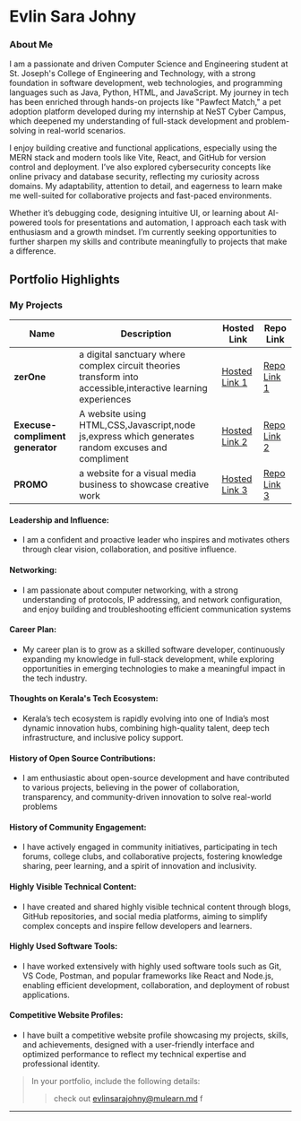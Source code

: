 # Evlin Sara Johny

### About Me

I am a passionate and driven Computer Science and Engineering student at St. Joseph's College of Engineering and Technology, with a strong foundation in software development, web technologies, and programming languages such as Java, Python, HTML, and JavaScript. My journey in tech has been enriched through hands-on projects like "Pawfect Match," a pet adoption platform developed during my internship at NeST Cyber Campus, which deepened my understanding of full-stack development and problem-solving in real-world scenarios.

I enjoy building creative and functional applications, especially using the MERN stack and modern tools like Vite, React, and GitHub for version control and deployment. I’ve also explored cybersecurity concepts like online privacy and database security, reflecting my curiosity across domains. My adaptability, attention to detail, and eagerness to learn make me well-suited for collaborative projects and fast-paced environments.

Whether it’s debugging code, designing intuitive UI, or learning about AI-powered tools for presentations and automation, I approach each task with enthusiasm and a growth mindset. I’m currently seeking opportunities to further sharpen my skills and contribute meaningfully to projects that make a difference.




## Portfolio Highlights

### My Projects

| Name                | Description                                                               | Hosted Link                              | Repo Link                                                      |
|---------------------|---------------------------------------------------------------------------|------------------------------------------|----------------------------------------------------------------|
| **zerOne**  |  a digital sanctuary where complex circuit theories transform into accessible,interactive learning experiences                                            | [Hosted Link 1](https://liya-fathimap.github.io/zerOne/)    | [Repo Link 1](https://github.com/liya-fathimap/zerOne)             |
| **Execuse-compliment generator**  | A website using HTML,CSS,Javascript,node js,express which generates random excuses and compliment                                           | [Hosted Link 2](https://liya-fathimap.github.io/chatbot-generate/)    | [Repo Link 2](https://github.com/liya-fathimap/chatbot-generate)             |
| **PROMO**  | a website for a visual media business to showcase creative work | [Hosted Link 3](https://liya-fathimap.github.io/promo/)    | [Repo Link 3](https://github.com/liya-fathimap/promo)             |

#### Leadership and Influence:

- I am a confident and proactive leader who inspires and motivates others through clear vision, collaboration, and positive influence.

#### Networking:

- I am passionate about computer networking, with a strong understanding of protocols, IP addressing, and network configuration, and enjoy building and troubleshooting efficient communication systems

#### Career Plan:

- My career plan is to grow as a skilled software developer, continuously expanding my knowledge in full-stack development, while exploring opportunities in emerging technologies to make a meaningful impact in the tech industry.

#### Thoughts on Kerala's Tech Ecosystem:

- Kerala’s tech ecosystem is rapidly evolving into one of India’s most dynamic innovation hubs, combining high-quality talent, deep tech infrastructure, and inclusive policy support.

#### History of Open Source Contributions:

- I am enthusiastic about open-source development and have contributed to various projects, believing in the power of collaboration, transparency, and community-driven innovation to solve real-world problems

#### History of Community Engagement:

- I have actively engaged in community initiatives, participating in tech forums, college clubs, and collaborative projects, fostering knowledge sharing, peer learning, and a spirit of innovation and inclusivity.

#### Highly Visible Technical Content:

- I have created and shared highly visible technical content through blogs, GitHub repositories, and social media platforms, aiming to simplify complex concepts and inspire fellow developers and learners.

#### Highly Used Software Tools:

- I have worked extensively with highly used software tools such as Git, VS Code, Postman, and popular frameworks like React and Node.js, enabling efficient development, collaboration, and deployment of robust applications.

#### Competitive Website Profiles:

- I have built a competitive website profile showcasing my projects, skills, and achievements, designed with a user-friendly interface and optimized performance to reflect my technical expertise and professional identity.



> In your portfolio, include the following details:
>> check out [evlinsarajohny@mulearn.md](./profiles/evlinsarajohny@mulearn.md) f
---
